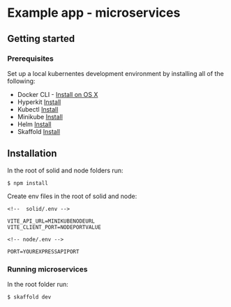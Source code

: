 # Example app - microservices
## Getting started

### Prerequisites
Set up a local kubernentes development environment by installing all of the following:

- Docker CLI  - [Install on OS X](https://formulae.brew.sh/formula/docker)
- Hyperkit  [Install](https://minikube.sigs.k8s.io/docs/drivers/hyperkit/)
- Kubectl [Install](https://kubernetes.io/docs/tasks/tools/) 
- Minikube [Install](https://minikube.sigs.k8s.io/docs/start/)
- Helm [Install](https://skaffold.dev/docs/install/)
- Skaffold [Install](https://helm.sh/docs/helm/helm_install/)


## Installation
In the root of solid and node folders run:
```
$ npm install
```


Create env files in the root of solid and node:


```
<!--  solid/.env -->

VITE_API_URL=MINIKUBENODEURL
VITE_CLIENT_PORT=NODEPORTVALUE
```

```
<!-- node/.env -->

PORT=YOUREXPRESSAPIPORT 
```

### Running microservices 

In the root folder run:
```
$ skaffold dev
```